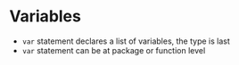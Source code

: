 # Variables

- `var` statement declares a list of variables, the type is last
- `var` statement can be at package or function level
